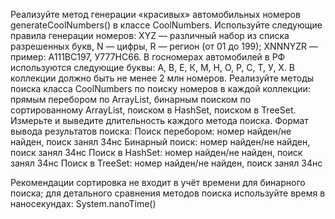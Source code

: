 Реализуйте метод генерации «красивых» автомобильных номеров generateCoolNumbers() в классе CoolNumbers. Используйте следующие правила генерации номеров:
XYZ — различный набор из списка разрешенных букв, N — цифры, R — регион (от 01 до 199);
XNNNYZR — пример: A111BC197, У777HC66.
В госномерах автомобилей в РФ используются следующие буквы: А, В, Е, К, М, Н, О, Р, С, Т, У, Х.
В коллекции должно быть не менее 2 млн номеров.
Реализуйте методы поиска класса CoolNumbers по поиску номеров в каждой коллекции:
прямым перебором по ArrayList,
бинарным поиском по сортированному ArrayList,
поиском в HashSet,
поиском в TreeSet.
Измерьте и выведите длительность каждого метода поиска. Формат вывода результатов поиска:
Поиск перебором: номер найден/не найден, поиск занял 34нс
Бинарный поиск: номер найден/не найден, поиск занял 34нс
Поиск в HashSet: номер найден/не найден, поиск занял 34нс
Поиск в TreeSet: номер найден/не найден, поиск занял 34нс
 

Рекомендации
сортировка не входит в учёт времени для бинарного поиска;
для детального сравнения методов поиска используйте время в наносекундах:   System.nanoTime()
